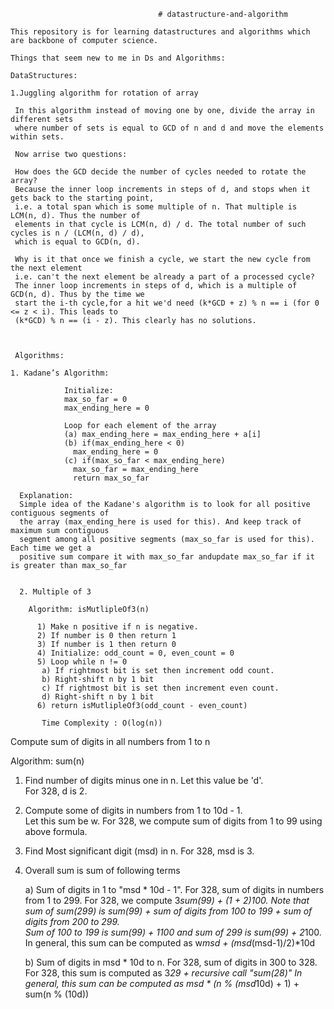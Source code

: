                                           
                                           
                                     # datastructure-and-algorithm
                                            
    This repository is for learning datastructures and algorithms which are backbone of computer science.
                
    Things that seem new to me in Ds and Algorithms:
                
    DataStructures:
                
    1.Juggling algorithm for rotation of array
                
     In this algorithm instead of moving one by one, divide the array in different sets 
     where number of sets is equal to GCD of n and d and move the elements within sets.
                 
     Now arrise two questions:
                 
     How does the GCD decide the number of cycles needed to rotate the array?
     Because the inner loop increments in steps of d, and stops when it gets back to the starting point, 
     i.e. a total span which is some multiple of n. That multiple is LCM(n, d). Thus the number of 
     elements in that cycle is LCM(n, d) / d. The total number of such cycles is n / (LCM(n, d) / d), 
     which is equal to GCD(n, d).

     Why is it that once we finish a cycle, we start the new cycle from the next element 
     i.e. can't the next element be already a part of a processed cycle?
     The inner loop increments in steps of d, which is a multiple of GCD(n, d). Thus by the time we 
     start the i-th cycle,for a hit we'd need (k*GCD + z) % n == i (for 0 <= z < i). This leads to 
     (k*GCD) % n == (i - z). This clearly has no solutions.
                 
                 
                
     Algorithms:
                
    1. Kadane’s Algorithm:

                Initialize:
                max_so_far = 0
                max_ending_here = 0

                Loop for each element of the array
                (a) max_ending_here = max_ending_here + a[i]
                (b) if(max_ending_here < 0)
                  max_ending_here = 0
                (c) if(max_so_far < max_ending_here)
                  max_so_far = max_ending_here
                  return max_so_far
                
      Explanation:
      Simple idea of the Kadane's algorithm is to look for all positive contiguous segments of 
      the array (max_ending_here is used for this). And keep track of maximum sum contiguous 
      segment among all positive segments (max_so_far is used for this). Each time we get a 
      positive sum compare it with max_so_far andupdate max_so_far if it is greater than max_so_far
             
      
      2. Multiple of 3
             
        Algorithm: isMutlipleOf3(n)
          
          1) Make n positive if n is negative.
          2) If number is 0 then return 1
          3) If number is 1 then return 0
          4) Initialize: odd_count = 0, even_count = 0
          5) Loop while n != 0
           a) If rightmost bit is set then increment odd count.
           b) Right-shift n by 1 bit
           c) If rightmost bit is set then increment even count.
           d) Right-shift n by 1 bit
          6) return isMutlipleOf3(odd_count - even_count)
          
           Time Complexity : O(log(n))
                
   
   Compute sum of digits in all numbers from 1 to n     
                
   Algorithm: sum(n)

1) Find number of digits minus one in n. Let this value be 'd'.  
   For 328, d is 2.

2) Compute some of digits in numbers from 1 to 10d - 1.  
   Let this sum be w. For 328, we compute sum of digits from 1 to 
   99 using above formula.

3) Find Most significant digit (msd) in n. For 328, msd is 3.

4) Overall sum is sum of following terms

    a) Sum of digits in 1 to "msd * 10d - 1".  For 328, sum of 
       digits in numbers from 1 to 299.
        For 328, we compute 3*sum(99) + (1 + 2)*100.  Note that sum of
        sum(299) is sum(99) + sum of digits from 100 to 199 + sum of digits
        from 200 to 299.  
        Sum of 100 to 199 is sum(99) + 1*100 and sum of 299 is sum(99) + 2*100.
        In general, this sum can be computed as w*msd + (msd*(msd-1)/2)*10d

    b) Sum of digits in msd * 10d to n.  For 328, sum of digits in 
       300 to 328.
        For 328, this sum is computed as 3*29 + recursive call "sum(28)"
        In general, this sum can be computed as  msd * (n % (msd*10d) + 1) 
        + sum(n % (10d))             
